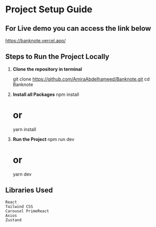 # Project Setup Guide

## For Live demo you can access the link below 

  https://banknote.vercel.app/

## Steps to Run the Project Locally

1. **Clone the repository in terminal**
  
   git clone https://github.com/AmiraAbdelhameed/Banknote.git
   cd Banknote

2. **Install all Packages**
    npm install
    # or
    yarn install

3. **Run the Project**
    npm run dev 
    # or 
    yarn dev

## Libraries Used
    React
    Tailwind CSS
    Carousel PrimeReact
    Axios
    Zustand 

